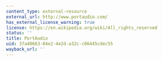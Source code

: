 ```yaml
---
content_type: external-resource
external_url: http://www.portaudio.com/
has_external_license_warning: true
license: https://en.wikipedia.org/wiki/All_rights_reserved
status: ''
title: PortAudio
uid: 37a40663-04e2-4e2d-a32c-c86445cdec55
wayback_url: ''
---
```

